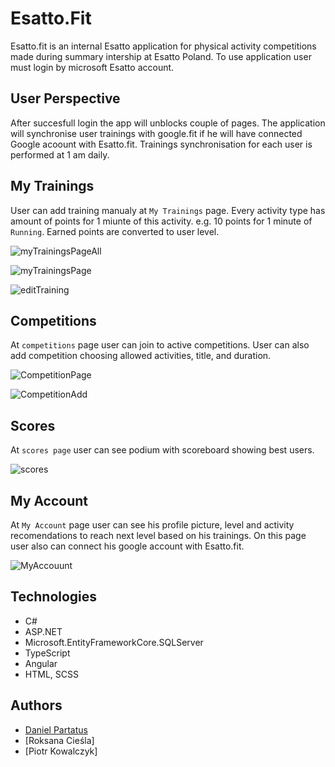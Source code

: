 
# Esatto.Fit

Esatto.fit is an internal Esatto application for physical activity competitions made during summary intership at Esatto Poland. 
To use application user must login by microsoft Esatto account.

## User Perspective

After succesfull login the app will unblocks couple of pages. The application will synchronise user trainings with google.fit if he will have connected Google acoount with Esatto.fit. Trainings synchronisation for each user is performed at 1 am daily.

## My Trainings 

User can add training manualy at `My Trainings` page. 
Every activity type has amount of points for 1 miunte of this activity. e.g. 10 points for 1 minute of `Running`.
Earned points are converted to user level.

![myTrainingsPageAll](https://github.com/DanP412/Esatto.Fit/assets/92109490/cd2b7c8a-bbca-4b33-be00-6328bcab54af)

![myTrainingsPage](https://github.com/DanP412/Esatto.Fit/assets/92109490/31ff2a2c-5e7a-4a00-b590-90b3f92743ca)

![editTraining](https://github.com/DanP412/Esatto.Fit/assets/92109490/1be9c90f-168f-4c43-a47d-118f07d4a518)

## Competitions

At `competitions` page user can join to active competitions. User can also add competition choosing allowed activities, title, and duration. 

![CompetitionPage](https://github.com/DanP412/Esatto.Fit/assets/92109490/0322598f-9a7a-4005-af8d-42b0b4553558)

![CompetitionAdd](https://github.com/DanP412/Esatto.Fit/assets/92109490/e983b757-7ccc-4297-8ec8-1d55c5663c48)


## Scores 

At `scores page` user can see podium with scoreboard showing best users. 

![scores](https://github.com/DanP412/Esatto.Fit/assets/92109490/6081573a-0f13-4f67-9868-4ada3ec272bb)


## My Account 

At `My Account` page user can see his profile picture, level and activity recomendations to reach next level based on his trainings.
On this page user also can connect his google account with Esatto.fit.

![MyAccouunt](https://github.com/DanP412/Esatto.Fit/assets/92109490/41b80eed-127c-4642-b604-48145480c57e)


## Technologies

- C# 
- ASP.NET 
- Microsoft.EntityFrameworkCore.SQLServer 
- TypeScript
- Angular 
- HTML, SCSS
## Authors

- [Daniel Partatus](https://github.com/Dratatus)
- [Roksana Cieśla]
- [Piotr Kowalczyk]

